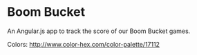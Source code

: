 Boom Bucket
===========

An Angular.js app to track the score of our Boom Bucket games.

Colors:
http://www.color-hex.com/color-palette/17112
